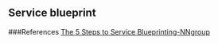 ## Service blueprint
###References
[The 5 Steps to Service Blueprinting-NNgroup](https://www.nngroup.com/articles/5-steps-service-blueprinting/)
